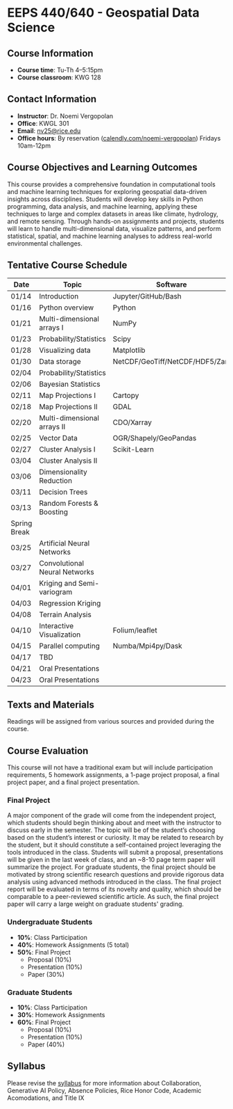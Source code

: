 # EEPS 440/640 - Geospatial Data Science

## Course Information
- **Course time**: Tu-Th 4–5:15pm  
- **Course classroom**: KWG 128  

## Contact Information
- **Instructor**: Dr. Noemi Vergopolan  
- **Office**: KWGL 301  
- **Email**: nv25@rice.edu  
- **Office hours**: By reservation ([calendly.com/noemi-vergopolan](https://calendly.com/noemi-vergopolan)) Fridays 10am-12pm  

## Course Objectives and Learning Outcomes
This course provides a comprehensive foundation in computational tools and machine learning techniques for exploring geospatial data-driven insights across disciplines. Students will develop key skills in Python programming, data analysis, and machine learning, applying these techniques to large and complex datasets in areas like climate, hydrology, and remote sensing. Through hands-on assignments and projects, students will learn to handle multi-dimensional data, visualize patterns, and perform statistical, spatial, and machine learning analyses to address real-world environmental challenges. 


## Tentative Course Schedule

| **Date**   | **Topic**                        | **Software**                     | **Assignments**       |
|------------|----------------------------------|-----------------------------------|-----------------------|
| 01/14      | Introduction                    | Jupyter/GitHub/Bash              |                       |
| 01/16      | Python overview                 | Python                           |                       |
| 01/21      | Multi-dimensional arrays I      | NumPy                            |                       |
| 01/23      | Probability/Statistics          | Scipy                            | HW 0                  |
| 01/28      | Visualizing data                | Matplotlib                       |                       |
| 01/30      | Data storage                    | NetCDF/GeoTiff/NetCDF/HDF5/Zarr  |                       |
| 02/04      | Probability/Statistics          |                                   | HW 1                  |
| 02/06      | Bayesian Statistics             |                                   |                       |
| 02/11      | Map Projections I               | Cartopy                          |                       |
| 02/18      | Map Projections II              | GDAL                             |                       |
| 02/20      | Multi-dimensional arrays II     | CDO/Xarray                       |                       |
| 02/25      | Vector Data                     | OGR/Shapely/GeoPandas            |                       |
| 02/27      | Cluster Analysis I              | Scikit-Learn                     | HW 2                  |
| 03/04      | Cluster Analysis II             |                                   |                       |
| 03/06      | Dimensionality Reduction        |                                   |                       |
| 03/11      | Decision Trees                  |                                   |                       |
| 03/13      | Random Forests & Boosting       |                                   |                       |
| Spring Break                                  |                                   |                       |
| 03/25      | Artificial Neural Networks      |                                   |                       |
| 03/27      | Convolutional Neural Networks   |                                   | HW 3                  |
| 04/01      | Kriging and Semi-variogram      |                                   | Project Proposal      |
| 04/03      | Regression Kriging              |                                   |                       |
| 04/08      | Terrain Analysis                |                                   |                       |
| 04/10      | Interactive Visualization       | Folium/leaflet                   |                       |
| 04/15      | Parallel computing              | Numba/Mpi4py/Dask                | HW 4                  |
| 04/17      | TBD                           |                                   |                       |
| 04/21      | Oral Presentations              |                                   |                       |
| 04/23      | Oral Presentations              |                                   | Project Paper         |



## Texts and Materials
Readings will be assigned from various sources and provided during the course.

## Course Evaluation
This course will not have a traditional exam but will include participation requirements, 5 homework assignments, a 1-page project proposal, a final project paper, and a final project presentation. 

### Final Project
A major component of the grade will come from the independent project, which students should begin thinking about and meet with the instructor to discuss early in the semester. The topic will be of the student’s choosing based on the student’s interest or curiosity. It may be related to research by the student, but it should constitute a self-contained project leveraging the tools introduced in the class. Students will submit a proposal, presentations will be given in the last week of class, and an ~8-10 page term paper will summarize the project. For graduate students, the final project should be motivated by strong scientific research questions and provide rigorous data analysis using advanced methods introduced in the class. The final project report will be evaluated in terms of its novelty and quality, which should be comparable to a peer-reviewed scientific article. As such, the final project paper will carry a large weight on graduate students' grading. 

### Undergraduate Students
- **10%**: Class Participation  
- **40%**: Homework Assignments (5 total)  
- **50%**: Final Project  
  - Proposal (10%)  
  - Presentation (10%)  
  - Paper (30%)  

### Graduate Students
- **10%**: Class Participation  
- **30%**: Homework Assignments  
- **60%**: Final Project  
  - Proposal (10%)  
  - Presentation (10%)  
  - Paper (40%)  


## Syllabus
Please revise the [syllabus](/Syllabus/syllabus.pdf) for more information about Collaboration, Generative AI Policy, Absence Policies, Rice Honor Code, Academic Acomodations, and Title IX
